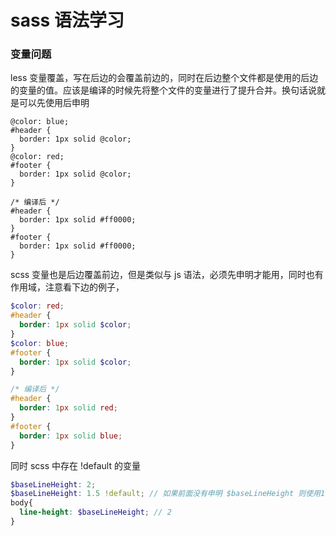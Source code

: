 # sass 语法学习

### 变量问题

less 变量覆盖，写在后边的会覆盖前边的，同时在后边整个文件都是使用的后边的变量的值。应该是编译的时候先将整个文件的变量进行了提升合并。换句话说就是可以先使用后申明

```less
@color: blue;
#header {
  border: 1px solid @color;
}
@color: red;
#footer {
  border: 1px solid @color;
}

/* 编译后 */
#header {
  border: 1px solid #ff0000;
}
#footer {
  border: 1px solid #ff0000;
}
```

scss 变量也是后边覆盖前边，但是类似与 js 语法，必须先申明才能用，同时也有作用域，注意看下边的例子，

```scss
$color: red;
#header {
  border: 1px solid $color;
}
$color: blue;
#footer {
  border: 1px solid $color;
}

/* 编译后 */
#header {
  border: 1px solid red;
}
#footer {
  border: 1px solid blue;
}
```

同时 scss 中存在 !default 的变量

```scss
$baseLineHeight: 2;
$baseLineHeight: 1.5 !default; // 如果前面没有申明 $baseLineHeight 则使用1.5默认值，如果申明了，则使用申明的值
body{
  line-height: $baseLineHeight; // 2
}
```
